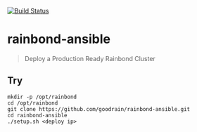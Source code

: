 [![Build Status](https://travis-ci.org/goodrain/rainbond-ansible.svg?branch=master)](https://travis-ci.org/goodrain/rainbond-ansible)

# rainbond-ansible

> Deploy a Production Ready Rainbond Cluster


## Try

```
mkdir -p /opt/rainbond
cd /opt/rainbond
git clone https://github.com/goodrain/rainbond-ansible.git
cd rainbond-ansible
./setup.sh <deploy ip>
```